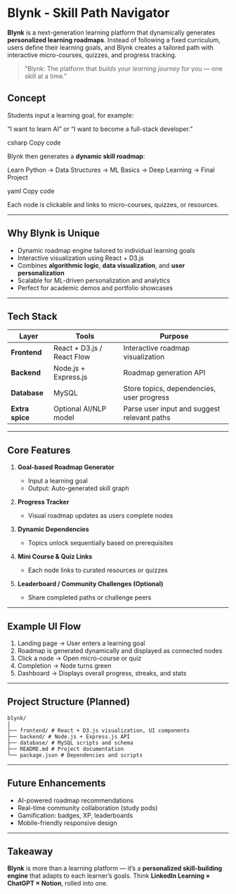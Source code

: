 # Blynk - Skill Path Navigator

**Blynk** is a next-generation learning platform that dynamically generates **personalized learning roadmaps**. Instead of following a fixed curriculum, users define their learning goals, and Blynk creates a tailored path with interactive micro-courses, quizzes, and progress tracking.

> “Blynk: The platform that *builds your learning journey* for you — one skill at a time.”

## Concept

Students input a learning goal, for example:

“I want to learn AI” or “I want to become a full-stack developer.”

csharp
Copy code

Blynk then generates a **dynamic skill roadmap**:

Learn Python → Data Structures → ML Basics → Deep Learning → Final Project

yaml
Copy code

Each node is clickable and links to micro-courses, quizzes, or resources.

---

## Why Blynk is Unique

- Dynamic roadmap engine tailored to individual learning goals  
- Interactive visualization using React + D3.js  
- Combines **algorithmic logic**, **data visualization**, and **user personalization**  
- Scalable for ML-driven personalization and analytics  
- Perfect for academic demos and portfolio showcases  

---

## Tech Stack

| Layer           | Tools                       | Purpose                                          |
| --------------- | --------------------------- | ------------------------------------------------ |
| **Frontend**    | React + D3.js / React Flow  | Interactive roadmap visualization               |
| **Backend**     | Node.js + Express.js        | Roadmap generation API                          |
| **Database**    | MySQL                       | Store topics, dependencies, user progress       |
| **Extra spice** | Optional AI/NLP model       | Parse user input and suggest relevant paths     |

---

## Core Features

1. **Goal-based Roadmap Generator**  
   - Input a learning goal  
   - Output: Auto-generated skill graph

2. **Progress Tracker**  
   - Visual roadmap updates as users complete nodes

3. **Dynamic Dependencies**  
   - Topics unlock sequentially based on prerequisites

4. **Mini Course & Quiz Links**  
   - Each node links to curated resources or quizzes

5. **Leaderboard / Community Challenges (Optional)**  
   - Share completed paths or challenge peers

---

## Example UI Flow

1. Landing page → User enters a learning goal  
2. Roadmap is generated dynamically and displayed as connected nodes  
3. Click a node → Open micro-course or quiz  
4. Completion → Node turns green  
5. Dashboard → Displays overall progress, streaks, and stats  

---

## Project Structure (Planned)

```
blynk/
│
├── frontend/ # React + D3.js visualization, UI components
├── backend/ # Node.js + Express.js API
├── database/ # MySQL scripts and schema
├── README.md # Project documentation
└── package.json # Dependencies and scripts
```

---

## Future Enhancements

- AI-powered roadmap recommendations  
- Real-time community collaboration (study pods)  
- Gamification: badges, XP, leaderboards  
- Mobile-friendly responsive design  

---

## Takeaway

**Blynk** is more than a learning platform — it’s a **personalized skill-building engine** that adapts to each learner’s goals. Think **LinkedIn Learning × ChatGPT × Notion**, rolled into one.  
